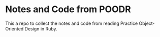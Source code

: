 # Notes and Code from POODR

This a repo to collect the notes and code from reading Practice Object-Oriented Design in Ruby. 
